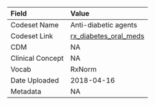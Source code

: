 |Field            |Value                 |
|:----------------|:---------------------|
|Codeset Name     |Anti-diabetic agents  |
|Codeset Link     |[rx_diabetes_oral_meds](https://github.com/PEDSnet/Variable-Dictionary/blob/main/drug/rx_diabetes_oral_meds.csv)|
|CDM              |NA                    |
|Clinical Concept |NA                    |
|Vocab            |RxNorm                |
|Date Uploaded    |2018-04-16            |
|Metadata         |NA                    |
